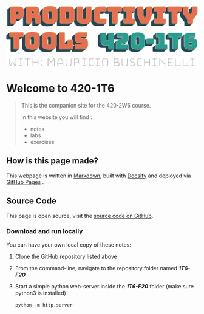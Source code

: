 ![Banner](assets/Banner.svg)



# Welcome to 420-1T6

> This is the companion site for the 420-2W6 course.
>
> In this website you will find :
>
> - notes
> - labs
> - exercises



## How is this page made?

This webpage is written in [Markdown](https://www.markdownguide.org/), built with [Docsify](https://docsify.js.org/) and deployed via [GitHub Pages](https://pages.github.com/) .



## Source Code

This page is open source, visit the [source code on GitHub](https://github.com/mau-jac/1T6-F20).

### Download and run locally

You can have your own local copy of these notes:

1. Clone the GitHub repository listed above

2. From the command-line, navigate to the repository folder named ***1T6-F20*** 

3. Start a simple python web-server inside the ***1T6-F20*** folder (make sure python3 is installed)

   `python -m http.server`

   
